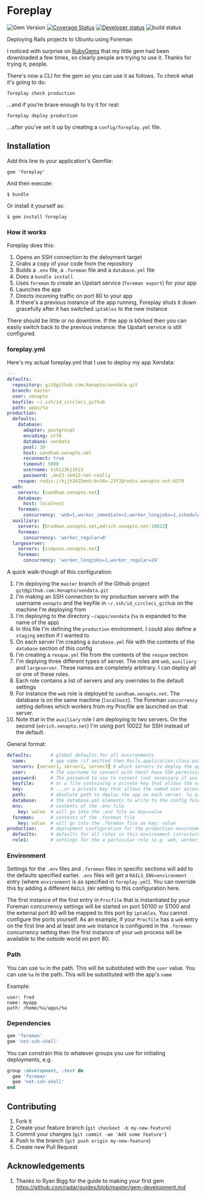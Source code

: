 # Foreplay

![Gem Version](http://img.shields.io/gem/v/foreplay.svg?style=flat)&nbsp;[![Coverage Status](https://img.shields.io/coveralls/Xenapto/foreplay.svg?style=flat)](https://coveralls.io/r/Xenapto/foreplay?branch=develop)
[![Developer status](http://img.shields.io/badge/developer-awesome-brightgreen.svg?style=flat)](http://xenapto.com)
![build status](https://circleci.com/gh/Xenapto/name-tamer.png?circle-token=dd3a51864d33f6506b18a355bc901b90c0df3b3b)

Deploying Rails projects to Ubuntu using Foreman

I noticed with surprise on [RubyGems](https://rubygems.org/gems/foreplay) that my little gem had been downloaded a few times, so clearly people are trying to use it. Thanks for trying it, people.

There's now a CLI for the gem so you can use it as follows. To check what it's going to do:

    foreplay check production

...and if you're brave enough to try it for real:

    foreplay deploy production

...after you've set it up by creating a `config/foreplay.yml` file.

## Installation

Add this line to your application's Gemfile:

    gem 'foreplay'

And then execute:

    $ bundle

Or install it yourself as:

    $ gem install foreplay

### How it works

Foreplay does this:

1.  Opens an SSH connection to the deloyment target
2.  Grabs a copy of your code from the repository
3.  Builds a `.env` file, a `.foreman` file and a `database.yml` file
4.  Does a `bundle install`
5.  Uses `foreman` to create an Upstart service (`foreman export`) for your app
6.  Launches the app
7.  Directs incoming traffic on port 80 to your app
8.  If there's a previous instance of the app running, Foreplay shuts it down gracefully after it has switched `iptables` to the new instance

There should be little or no downtime. If the app is b0rked then you can easily switch back to the previous instance: the Upstart service is still configured.

### foreplay.yml

Here's my actual foreplay.yml that I use to deploy my app Xendata:

```YAML
---
defaults:
  repository: git@github.com:Xenapto/xendata.git
  branch: master
  user: xenapto
  keyfile: ~/.ssh/id_circleci_github
  path: apps/%a
production:
  defaults:
    database:
      adapter: postgresql
      encoding: utf8
      database: xendata
      pool: 10
      host: sandham.xenapto.net
      reconnect: true
      timeout: 5000
      username: kjh123kj1h23
      password: ,mn23-1m412-not-really
    resque: redis://kjjh3425mnb:bn34=-23f2@redis.xenapto.net:6379
  web:
    servers: [sandham.xenapto.net]
    database:
      host: localhost
    foreman:
      concurrency: 'web=1,worker_immediate=2,worker_longjobs=1,scheduler=1,resque_web=1,new_relic_resque=1'
  auxiliary:
    servers: [bradman.xenapto.net,edrich.xenapto.net:10022]
    foreman:
      concurrency: 'worker_regular=8'
  largeserver:
    servers: [simpson.xenapto.net]
    foreman:
      concurrency: 'worker_longjobs=1,worker_regular=24'
```

A quick walk-though of this configuration:

1.  I'm deploying the `master` branch of the Github project `git@github.com:Xenapto/xendata.git`
1.  I'm making an SSH connection to my production servers with the username `xenapto` and the keyfile in `~/.ssh/id_circleci_github` on the machine I'm deploying from
2.  I'm deploying to the directory `~/apps/xendata` (`%a` is expanded to the name of the app)
3.  In this file I'm defining the `production` environment. I could also define a `staging` section if I wanted to.
3.  On each server I'm creating a `database.yml` file with the contents of the `database` section of this config
4.  I'm creating a `resque.yml` file from the contents of the `resque` section
5.  I'm deplying three different types of server. The roles are `web`, `auxiliary` and `largeserver`. These names are completely arbitrary. I can deploy all or one of these roles.
6.  Each role contains a list of servers and any overrides to the default settings
7.  For instance the `web` role is deployed to `sandham.xenapto.net`. The database is on the same machine (`localhost`). The Foreman `concurrency` setting defines which workers from my Procfile are launched on that server.
8.  Note that in the `auxiliary` role I am deploying to two servers. On the second (`edrich.xenapto.net`) I'm using port 10022 for SSH instead of the default.

General format:

```YAML
defaults:       # global defaults for all environments
  name:         # app name (if omitted then Rails.application.class.parent_name.underscore is used)
  servers: [server1, server2, server3] # which servers to deploy the app on
  user:         # The username to connect with (must have SSH permissions)
  password:     # The password to use to connect (not necessary if you've set up SSH keys)
  keyfile:      # or a file containing a private key that allows the named user access to the server
  key:          # ...or a private key that allows the named user access to the server
  path:         # absolute path to deploy the app on each server. %s will substitute to the app name
  database:     # the database.yml elements to write to the config folder
  env:          # contents of the .env file
    key: value  # will go into the .env file as key=value
  foreman:      # contents of the .foreman file
    key: value  # will go into the .foreman file as key: value
production:     # deployment configuration for the production environment
  defaults:     # defaults for all roles in this environment (structure same as global defaults)
  role1:        # settings for the a particular role (e.g. web, worker, etc.)
```

### Environment

Settings for the `.env` files and `.foreman` files in specific sections will add to the defaults specified earlier. `.env` files will get a `RAILS_ENV=environment` entry (where `environment` is as specified in `foreplay.yml`). You can override this by adding a different `RAILS_ENV` setting to this configuration here.

The first instance of the first entry in `Procfile` that is instantiated by your Foreman concurrency settings will
be started on port 50100 or 51100 and the external port 80 will be mapped to this port by `iptables`. You cannot
configure the ports yourself. As an example, if your `Procfile` has a `web` entry on the first line and at
least one `web` instance is configured in the `.foreman` concurrency setting then the first instance of your `web`
process will be available to the outside world on port 80.

### Path

You can use `%u` in the path. This will be substituted with the `user` value. You can use `%a` in the path. This will be substituted with the app's `name`

Example:

    user: fred
    name: myapp
    path: /home/%u/apps/%a

### Dependencies

```ruby
gem 'foreman'
gem 'net-ssh-shell'
```

You can constrain this to whatever groups you use for initiating deployments, e.g.

```ruby
group :development, :test do
  gem 'foreman'
  gem 'net-ssh-shell'
end
```

## Contributing

1.  Fork it
1.  Create your feature branch (`git checkout -b my-new-feature`)
1.  Commit your changes (`git commit -am 'Add some feature'`)
1.  Push to the branch (`git push origin my-new-feature`)
1.  Create new Pull Request

## Acknowledgements

1.  Thanks to Ryan Bigg for the guide to making your first gem https://github.com/radar/guides/blob/master/gem-development.md
